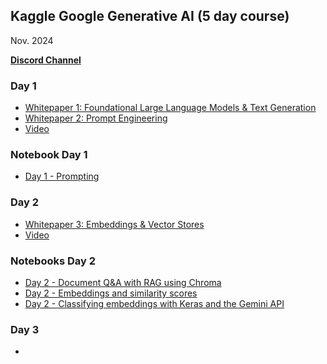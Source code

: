 ## Kaggle Google Generative AI (5 day course)
Nov. 2024

[**Discord Channel**](https://discord.com/invite/gNrC9Xut)

### Day 1
* [Whitepaper 1: Foundational Large Language Models & Text Generation](https://www.kaggle.com/whitepaper-foundational-llm-and-text-generation)
* [Whitepaper 2: Prompt Engineering](https://www.kaggle.com/whitepaper-prompt-engineering)
* [Video](https://youtu.be/kpRyiJUUFxY?si=-y_InM3g5SBhkZVF)

### Notebook Day 1
* [Day 1 - Prompting](https://github.com/clizarraga-UAD7/Notebooks/blob/main/Google-GenAI/Day_1_Prompting.ipynb)

### Day 2 
* [Whitepaper 3: Embeddings & Vector Stores](https://www.kaggle.com/whitepaper-embeddings-and-vector-stores)
* [Video](https://www.youtube.com/live/86GZC56rQCc?si=3CJAt9xO-UTA7TnI)

### Notebooks Day 2
* [Day 2 - Document Q&A with RAG using Chroma](https://github.com/clizarraga-UAD7/Notebooks/blob/main/Google-GenAI/Day_2_Document_Q%26A_with_RAG.ipynb)
* [Day 2 - Embeddings and similarity scores](https://github.com/clizarraga-UAD7/Notebooks/blob/main/Google-GenAI/Day_2_Embeddings_and_similarity_scores.ipynb)
* [Day 2 - Classifying embeddings with Keras and the Gemini API](https://github.com/clizarraga-UAD7/Notebooks/blob/main/Google-GenAI/Day_2_Classifying_embeddings_with_Keras.ipynb)

### Day 3

* 
